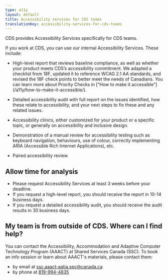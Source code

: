 ```yaml
---
type: a11y
layout: default
title: Accessibility services for CDS teams
translationKey: accessibility-services-for-cds-teams
---
```


CDS provides  Accessibility Services specifically for CDS teams.

If you work at CDS,  you can use our internal Accessibility Services.  These include:

- High-level report that reviews baseline compliance, as well as whether your product meets CDS’s accessibility commitment. We adapted a checklist from 18F, updated it to reference WCAG 2.1 AA standards, and revised the 18F check points to better meet the needs of Canadians. You can learn more about Priority Checks in [“How to make it accessible”] (/a11y/how-to-make-it-accessible/).

- Detailed accessibility audit with full report on the issues identified, how these relate to accessibility, and your next steps to fix these and any related issues.

- Accessibility clinics, either customized for your product or a specific topic, or generally on accessibility and inclusive design.

- Demonstration of a manual review for accessibility testing such as keyboard navigation, behaviours, use of colour, correctly implementing ARIA (Accessible Rich Internet Applications), etc.

- Paired accessibility review.

## Allow time for analysis

- Please request Accessibility Services at least 3 weeks before your deadline.
- If you request a high-level report, you should receive the report in 10-14 business days.
- If you request a detailed accessibility audit, you should receive the audit results in 30 business days.

## My team is from outside of CDS. Where can I find help?

You can contact the Accessibility, Accommodation and Adaptive Computer Technology Program (AAACT) at Shared Services Canada (SSC). To book an info session or learn about AAACT's materials, please contact them:

- by email at [ssc.aaact-aatia.spc@canada.ca](mailto:ssc.aaact-aatia.spc@canada.ca)
- by phone at [819-994-4835](tel:819-994-4835)
